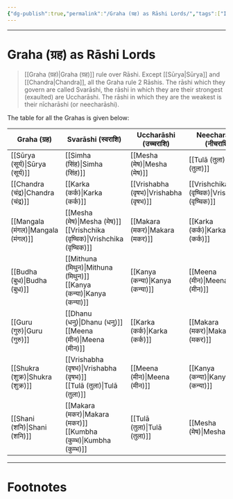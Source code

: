 ```yaml
---
{"dg-publish":true,"permalink":"/Graha (ग्रह) as Rāshi Lords/","tags":["IndicCulture"]}
---
```



---
# Graha (ग्रह) as Rāshi Lords
> [[Graha (ग्रह)\|Graha (ग्रह)]] rule over Rāshi. Except [[Sūrya\|Sūrya]] and [[Chandra\|Chandra]], all the Graha rule 2 Rāshis. The rāshi which they govern are called Svarāshi, the rāshi in which they are their strongest (exaulted) are Uccharāshi. The rāshi in which they are the weakest is their nīcharāshi (or neecharāshi).

The table for all the Grahas is given below:

| Graha (ग्रह)        | Svarāshi (स्वराशि)                           | Uccharāshi (उच्चराशि) | Neecharāshi (नीचराशि)    |
| ------------------- | -------------------------------------------- | --------------------- | ------------------------ |
| [[Sūrya (सूर्य)\|Sūrya (सूर्य)]]   | [[Simha (सिंह)\|Simha (सिंह)]]                             | [[Mesha (मेष)\|Mesha (मेष)]]       | [[Tulā (तुला)\|Tulā (तुला)]]          |
| [[Chandra (चंद्र)\|Chandra (चंद्र)]] | [[Karka (कर्क)\|Karka (कर्क)]]                             | [[Vrishabha (वृषभ)\|Vrishabha (वृषभ)]]  | [[Vrishchika (वृष्चिक)\|Vrishchika (वृष्चिक)]] |
| [[Mangala (मंगल)\|Mangala (मंगल)]]  | [[Mesha (मेष)\|Mesha (मेष)]] <br>[[Vrishchika (वृष्चिक)\|Vrishchika (वृष्चिक)]] | [[Makara (मकर)\|Makara (मकर)]]      | [[Karka (कर्क)\|Karka (कर्क)]]         |
| [[Budha (बुध)\|Budha (बुध)]]     | [[Mithuna (मिथुन)\|Mithuna (मिथुन)]]<br>[[Kanya (कन्या)\|Kanya (कन्या)]]     | [[Kanya (कन्या)\|Kanya (कन्या)]]     | [[Meena (मीन)\|Meena (मीन)]]          |
| [[Guru (गुरु)\|Guru (गुरु)]]     | [[Dhanu (धनु)\|Dhanu (धनु)]]<br>[[Meena (मीन)\|Meena (मीन)]]           | [[Karka (कर्क)\|Karka (कर्क)]]      | [[Makara (मकर)\|Makara (मकर)]]         |
| [[Shukra (शुक्र)\|Shukra (शुक्र)]]  | [[Vrishabha (वृषभ)\|Vrishabha (वृषभ)]]<br>[[Tulā (तुला)\|Tulā (तुला)]]      | [[Meena (मीन)\|Meena (मीन)]]       | [[Kanya (कन्या)\|Kanya (कन्या)]]        |
| [[Shani (शनि)\|Shani (शनि)]]     | [[Makara (मकर)\|Makara (मकर)]]<br>[[Kumbha (कुम्भ)\|Kumbha (कुम्भ)]]       | [[Tulā (तुला)\|Tulā (तुला)]]       | [[Mesha (मेष)\|Mesha (मेष)]]          |


---
# Footnotes